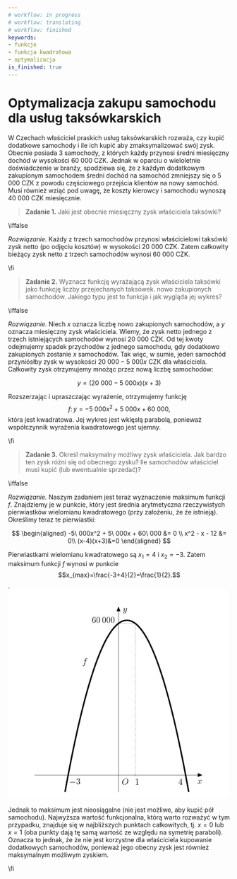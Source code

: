 ```yaml
---
# workflow: in progress
# workflow: translating
# workflow: finished
keywords:
- funkcje
- funkcja kwadratowa
- optymalizacja
is_finished: true
---
```


# Optymalizacja zakupu samochodu dla usług taksówkarskich


W Czechach właściciel praskich usług taksówkarskich rozważa, czy kupić dodatkowe samochody i ile ich kupić
aby zmaksymalizować swój zysk. Obecnie posiada 3 samochody, z których każdy przynosi średni miesięczny dochód w wysokości 60 000 CZK. Jednak w oparciu o wieloletnie doświadczenie w branży,
spodziewa się, że z każdym dodatkowym zakupionym samochodem średni dochód na samochód zmniejszy się o
5 000 CZK z powodu częściowego przejścia klientów na nowy samochód. Musi również wziąć pod uwagę, że koszty kierowcy i samochodu wynoszą 40 000 CZK miesięcznie.

>**Zadanie 1.** Jaki jest obecnie miesięczny zysk właściciela taksówki?

\iffalse

*Rozwiązanie.* Każdy z trzech samochodów przynosi właścicielowi taksówki zysk netto (po odjęciu kosztów)
w wysokości 20 000 CZK. Zatem całkowity bieżący zysk netto z trzech samochodów wynosi 60 000 CZK.

\fi

>**Zadanie 2.** Wyznacz funkcję wyrażającą zysk właściciela taksówki jako funkcję liczby przejechanych taksówek.
nowo zakupionych samochodów. Jakiego typu jest to funkcja i jak wygląda jej wykres?

\iffalse

*Rozwiązanie.* Niech $x$ oznacza liczbę nowo zakupionych samochodów, a $y$ oznacza miesięczny zysk właściciela.
Wiemy, że zysk netto jednego z trzech istniejących samochodów wynosi 20 000 CZK. Od tej kwoty odejmujemy
spadek przychodów z jednego samochodu, gdy dodatkowo zakupionych zostanie $x$ samochodów. Tak więc, w sumie, jeden samochód przyniósłby
zysk w wysokości
$20\ 000-5\ 000x$ CZK dla właściciela. Całkowity zysk otrzymujemy mnożąc
przez nową liczbę samochodów:

$$
y=(20\ 000-5\ 000x)(x+3)
$$

Rozszerzając i upraszczając wyrażenie, otrzymujemy funkcję $$f\colon y= -5\ 000x^2 + 5\ 000x + 60\ 000,$$
która jest kwadratowa. Jej wykres jest wklęsłą parabolą, ponieważ współczynnik wyrażenia kwadratowego jest ujemny.

\fi

>**Zadanie 3.** Określ maksymalny możliwy zysk właściciela. Jak bardzo ten zysk różni się od
obecnego zysku? Ile samochodów właściciel musi kupić (lub ewentualnie sprzedać)?

\iffalse

*Rozwiązanie.* Naszym zadaniem jest teraz wyznaczenie maksimum funkcji $f$. Znajdziemy je w punkcie, który jest średnia arytmetyczna rzeczywistych pierwiastków wielomianu kwadratowego (przy założeniu, że
że istnieją). Określimy teraz te pierwiastki:

$$
\begin{aligned}
-5\ 000x^2 + 5\ 000x + 60\ 000 &= 0 \\
x^2  - x - 12 &= 0\\
(x-4)(x+3)&=0
\end{aligned}
$$

Pierwiastkami wielomianu kwadratowego są $x_1=4$ i $x_2=-3$. Zatem maksimum funkcji $f$ wynosi
w punkcie $$x_{max}=\frac{-3+4}{2}=\frac{1}{2}.$$.
![Wykres funkcji](04_graph_smaller.jpg)

Jednak to maksimum jest nieosiągalne (nie jest możliwe, aby
kupić pół samochodu). Najwyższa wartość funkcjonalna, którą warto rozważyć w tym przypadku, znajduje się w najbliższych punktach całkowitych, tj. $x=0$ lub $x=1$
(oba punkty dają tę samą wartość ze względu na symetrię paraboli). Oznacza to jednak, że
że nie jest korzystne dla właściciela kupowanie dodatkowych samochodów, ponieważ jego obecny zysk
jest również maksymalnym możliwym zyskiem.

\fi

